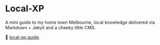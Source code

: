 # Local-XP

A mini guide to my home town Melbourne, local knowledge delivered via Markdown + Jekyll and a cheeky little CMS. 

:notebook: [local-xp.guide](https://www.local-xp.guide).
